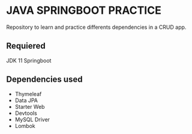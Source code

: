 # JAVA SPRINGBOOT PRACTICE 
Repository to learn and practice differents dependencies in a CRUD app.

## Requiered
JDK 11
Springboot

## Dependencies used
- Thymeleaf
- Data JPA
- Starter Web
- Devtools
- MySQL Driver
- Lombok


